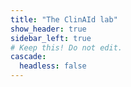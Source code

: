 ```yaml
---
title: "The ClinAId lab"
show_header: true
sidebar_left: true
# Keep this! Do not edit.
cascade:
  headless: false
---
```



